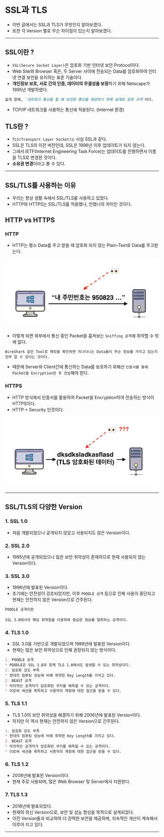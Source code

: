 # SSL과 TLS

- 이번 글에서는 SSL과 TLS가 무엇인지 알아보겠다.
- 또한 각 Version 별로 무슨 차이점이 있는지 알아보겠다.

---

## SSL이란 ?

- `SSL(Secure Socket Layer)`은 암호화 기반 인터넷 보안 Protocol이다.
- Web Site와 Browser 혹은, 두 Server 사이에 전송되는 Data를 암호화하여 인터넷 연결 보안을 유지하는 표준 기술이다.
- **개인정보 보호, 서로 간의 인증, 데이터의 무결성을 보장**하기 위해 Netscape가 1995년 개발하였다.

```markdown
쉽게 말해, `네트워크 통신을 할 때 보안된 통신을 제공하기 위해 설계된 암호 규약`이다.
```

- TCP/IP 네트워크를 사용하는 통신에 적용된다. (Internet 환경)

## TLS란 ?

- `TLS(Transport Layer Socket)는` 사실 SSL과 같다.
- SSL은 TLS의 이전 버전인데, SSL은 1996년 이후 업데이트가 되지 않는다.
- 그래서 IETF(Internet Engineering Task Force)는 업데이트를 진행하면서 이름을 TLS로 변경한 것이다.
- **소유권 변경**이라고 볼 수 있다.

---

## SSL/TLS를 사용하는 이유

- 우리는 항상 생활 속에서 SSL/TLS를 사용하고 있었다.
- HTTP와 HTTPS는 SSL/TLS를 적용했나, 안했나의 차이인 것이다.

## HTTP vs HTTPS

### HTTP

- HTTP는 평소 Data를 주고 받을 때 암호화 되지 않는 Plain-Text로 Data를 주고받는다.

<img src="./Image/SSL1.png" alt="Alt123" width="600">


- 이렇게 되면 외부에서 통신 중인 Packet을 훔쳐보는 `Sniffing 공격`에 취약할 수 밖에 없다.

```markdown
WireShark 같은 Tool로 패킷을 확인하면 지나다니는 Data들이 무슨 정보를 가지고 있는지 
전부 알 수 있다는 것이다.
```

- 때문에 Server와 Client간에 통신하는 Data를 보호하기 위해선 `인증서를 통해 Packet을 Encryption한 후 전송`해야 한다.

### HTTPS

- HTTP 방식에서 인증서를 활용하여 Packet을 Encryption하여 전송하는 방식이 HTTPS이다.
- HTTP + Security 인것이다.

<img src="./Image/SSL2.png" alt="Alt123" width="600">


---

## SSL/TLS의 다양한 Version

### 1. SSL 1.0

- 처음 개발되었으나 공개되지 않았고 사용되지도 않은 Version이다.

### 2. SSL 2.0

- 1995년에 공개되었으나 많은 보안 취약성이 존재하므로 현재 사용되지 않는 Version이다.

### 3. SSL 3.0

- 1996년에 발표된 Version이다.
- 초기에는 안전성이 강조되었지만, 이후 `POODLE 공격` 등으로 인해 사용이 중단되고 현재는 안전하지 않은 Version으로 간주된다.

```markdown
POODLE 공격이란 

SSL 3.0에서의 패딩 취약점을 이용하여 중요한 정보를 탈취하는 공격이다.
```

### 4. TLS 1.0

- SSL 3.0을 기반으로 개발되었으며 1999년에 발표된 Version이다.
- 현재는 많은 보안 취약성으로 인해 권장되지 않는 방식이다.

```markdown
1. POODLE 공격
* POODLE은 SSL 3.0과 함께 TLS 1.0에서도 발생할 수 있는 취약성이다.
1. 암호화 강도 부족
* 현대의 컴퓨팅 성능에 비해 취약한 Key Length를 가지고 있다.
2. BEAST 공격
* 악의적인 공격자가 암호화된 쿠키를 해독할 수 있는 공격이다.
* 이로써 세션을 획득하고 사용자의 계정에 대한 접근을 얻을 수 있다.
```

### 5. TLS 1.1

- TLS 1.0의 보안 취약성을 해결하기 위해 2006년에 발표된 Version이다.
- 하지만 이 역시 현재는 안전하지 않은 Version으로 간주된다.

```markdown
1. 암호화 강도 부족
* 현대의 컴퓨팅 성능에 비해 취약한 Key Length를 가지고 있다.
2. BEAST 공격
* 악의적인 공격자가 암호화된 쿠키를 해독할 수 있는 공격이다.
* 이로써 세션을 획득하고 사용자의 계정에 대한 접근을 얻을 수 있다.
```

### 6. TLS 1.2

- 2008년에 발표된 Version이다.
- 현재 주로 사용되며, 많은 Web Browser 및 Server에서 지원한다.

### 7. TLS 1.3

- 2018년에 발표되었다.
- 현재의 최신 Version으로, 보안 및 성능 향상을 목적으로 설계되었다.
- 이전 Version들과 비교하여 더 강력한 보안을 제공하며, 지속적인 개선이 계속해서 이루어 지고 있다.

---